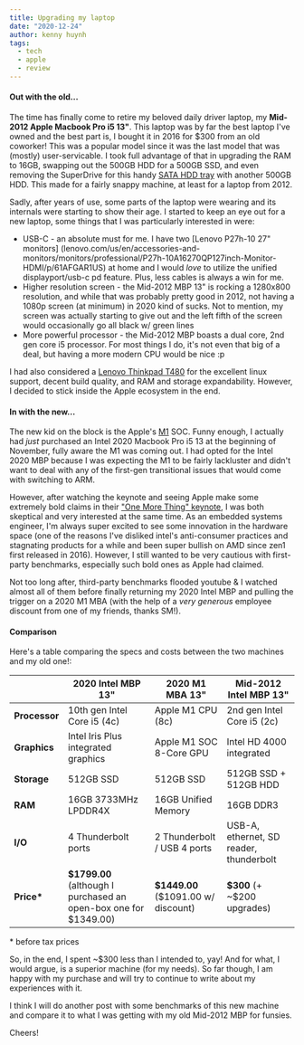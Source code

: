 ```yaml
---
title: Upgrading my laptop
date: "2020-12-24"
author: kenny huynh
tags:
  - tech
  - apple
  - review
---
```


#### Out with the old...

The time has finally come to retire my beloved daily driver laptop, my
**Mid-2012 Apple Macbook Pro i5 13"**. This laptop was by far the best laptop I've
owned and the best part is, I bought it in 2016 for \$300 from an old coworker!
This was a popular model since it was the last model that was (mostly)
user-servicable. I took full advantage of that in upgrading the RAM to 16GB,
swapping out the 500GB HDD for a 500GB SSD, and even removing the SuperDrive
for this handy [SATA HDD tray](https://smile.amazon.com/gp/product/B0058AH2US/ref=ppx_yo_dt_b_search_asin_title?ie=UTF8&psc=1)
with another 500GB HDD. This made for a fairly snappy machine, at least for a
laptop from 2012.

Sadly, after years of use, some parts of the laptop were wearing and its
internals were starting to show their age. I started to keep an eye out for a
new laptop, some things that I was particularly interested in were:

- USB-C - an absolute must for me. I have two [Lenovo P27h-10 27" monitors]
  (lenovo.com/us/en/accessories-and-monitors/monitors/professional/P27h-10A16270QP127inch-Monitor-HDMI/p/61AFGAR1US)
  at home and I would _love_ to utilize the unified displayport/usb-c pd
  feature. Plus, less cables is always a win for me.
- Higher resolution screen - the Mid-2012 MBP 13" is rocking a 1280x800
  resolution, and while that was probably pretty good in 2012, not having a
  1080p screen (at minimum) in 2020 kind of sucks. Not to mention, my screen
  was actually starting to give out and the left fifth of the screen would
  occasionally go all black w/ green lines
- More powerful processor - the Mid-2012 MBP boasts a dual core, 2nd gen core
  i5 processor. For most things I do, it's not even that big of a deal, but
  having a more modern CPU would be nice :p

I had also considered a [Lenovo Thinkpad T480](https://www.lenovo.com/us/en/laptops/thinkpad/thinkpad-t-series/ThinkPad-T480/p/22TP2TT4800)
for the excellent linux support, decent build quality, and RAM and storage
expandability. However, I decided to stick inside the Apple ecosystem in the
end.

#### In with the new...

The new kid on the block is the Apple's [M1](https://en.wikipedia.org/wiki/Apple_M1)
SOC. Funny enough, I actually had _just_ purchased an Intel 2020 Macbook Pro
i5 13 at the beginning of November, fully aware the M1 was coming out. I had
opted for the Intel 2020 MBP because I was expecting the M1 to be fairly
lackluster and didn't want to deal with any of the first-gen transitional
issues that would come with switching to ARM.

However, after watching the keynote and seeing Apple make some extremely
bold claims in their ["One More Thing" keynote](https://www.youtube.com/watch?v=5AwdkGKmZ0I),
I was both skeptical and very interested at the same time. As an embedded
systems engineer, I'm always super excited to see some innovation in the
hardware space (one of the reasons I've disliked intel's anti-consumer practices
and stagnating products for a while and been super bullish on AMD since zen1
first released in 2016). However, I still wanted to be very cautious with
first-party benchmarks, especially such bold ones as Apple had claimed.

Not too long after, third-party benchmarks flooded youtube & I watched almost
all of them before finally returning my 2020 Intel MBP and pulling the trigger
on a 2020 M1 MBA (with the help of a _very generous_ employee discount from one
of my friends, thanks SM!).

#### Comparison

Here's a table comparing the specs and costs between the two machines and my old one!:

|               | 2020 Intel MBP 13"                                                 | 2020 M1 MBA 13"                       | Mid-2012 Intel MBP 13"                  |
| ------------- | ------------------------------------------------------------------ | ------------------------------------- | --------------------------------------- |
| **Processor** | 10th gen Intel Core i5 (4c)                                        | Apple M1 CPU (8c)                     | 2nd gen Intel Core i5 (2c)              |
| **Graphics**  | Intel Iris Plus integrated graphics                                | Apple M1 SOC 8-Core GPU               | Intel HD 4000 integrated                |
| **Storage**   | 512GB SSD                                                          | 512GB SSD                             | 512GB SSD + 512GB HDD                   |
| **RAM**       | 16GB 3733MHz LPDDR4X                                               | 16GB Unified Memory                   | 16GB DDR3                               |
| **I/O**       | 4 Thunderbolt ports                                                | 2 Thunderbolt / USB 4 ports           | USB-A, ethernet, SD reader, thunderbolt |
| **Price\***   | **\$1799.00** (although I purchased an open-box one for \$1349.00) | **\$1449.00** (\$1091.00 w/ discount) | **\$300** (+ ~\$200 upgrades)           |

\* before tax prices

So, in the end, I spent ~\$300 less than I intended to, yay! And for what, I
would argue, is a superior machine (for my needs). So far though, I am happy
with my purchase and will try to continue to write about my experiences with
it.

I think I will do another post with some benchmarks of this new machine and
compare it to what I was getting with my old Mid-2012 MBP for funsies.

Cheers!

